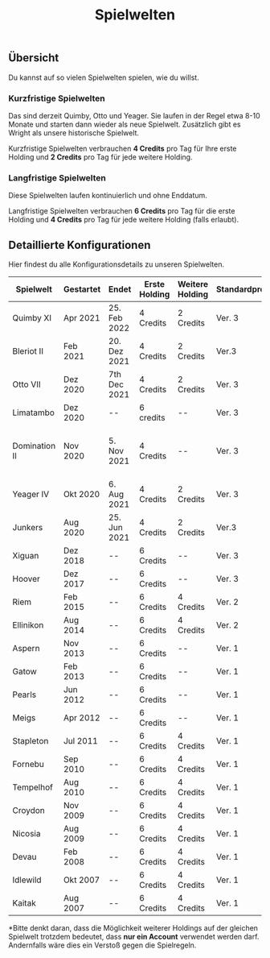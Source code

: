 ﻿---
title: "Spielwelten"
weight: 30
pre: "<b>2.3 </b>"
---

## Übersicht
Du kannst auf so vielen Spielwelten spielen, wie du willst.

### Kurzfristige Spielwelten
Das sind derzeit Quimby, Otto und Yeager. Sie laufen in der Regel etwa 8-10 Monate und starten dann wieder als neue Spielwelt.
Zusätzlich gibt es Wright als unsere historische Spielwelt.

Kurzfristige Spielwelten verbrauchen **4 Credits** pro Tag für Ihre erste Holding und **2 Credits** pro Tag für jede weitere Holding.

### Langfristige Spielwelten
Diese Spielwelten laufen kontinuierlich und ohne Enddatum.

Langfristige Spielwelten verbrauchen **6 Credits** pro Tag für die erste Holding und **4 Credits** pro Tag für jede weitere Holding (falls erlaubt).

## Detaillierte Konfigurationen
Hier findest du alle Konfigurationsdetails zu unseren Spielwelten.

| Spielwelt | Gestartet | Endet | Erste Holding | Weitere Holding | Standardpreisformel | Turnarounds | ORS-Version | Anmerkungen |
| --- | --- | --- | --- | --- | --- | --- | --- | --- |
| Quimby XI | Apr 2021 | 25. Feb 2022 | 4 Credits | 2 Credits | Ver. 3 | dynamisch | Ver. 2 | -- |
| Bleriot II | Feb 2021 | 20. Dez 2021 | 4 Credits | 2 Credits | Ver.3 | dynamisch | Ver.2 | -- |
| Otto VII | Dez 2020 | 7th Dec 2021 | 4 Credits | 2 Credits | Ver. 3 | dynamisch | Ver. 2 | -- |
| Limatambo | Dez 2020 | -- | 6 credits | -- | Ver. 3 | dynamisch | Ver. 2 | -- |
| Domination II | Nov 2020 | 5. Nov 2021 | 4 Credits | -- | Ver. 3 | dynamisch | Ver. 2 | Weltweite Investments mit vollen Verkehrsrechten möglich |
| Yeager IV | Okt 2020 | 6. Aug 2021 | 4 Credits | 2 Credits | Ver. 3 | dynamic | Ver. 2 | -- |
| Junkers | Aug 2020 | 25. Jun 2021 | 4 Credits | 2 Credits | Ver.3 | dynamisch | Ver.2 | -- |
| Xiguan | Dez 2018 | -- | 6 Credits | -- | Ver. 3 | dynamisch | Ver. 1 | -- |
| Hoover | Dez 2017 | -- | 6 Credits | -- | Ver. 3 | dynamisch | Ver. 1 | -- |
| Riem | Feb 2015 | -- | 6 Credits | 4 Credits | Ver. 2 | statisch | Ver. 1 | Reduziertes Aufkommen |
| Ellinikon | Aug 2014 | -- | 6 Credits | 4 Credits | Ver. 2 | statisch | Ver. 1 | -- |
| Aspern | Nov 2013 | -- | 6 Credits | -- | Ver. 1 | statisch | Ver. 1 | -- |
| Gatow | Feb 2013 | -- | 6 Credits | -- | Ver. 1 | statisch | Ver. 1 | -- |
| Pearls | Jun 2012 | -- | 6 Credits | -- | Ver. 1 | statisch | Ver. 1 | -- |
| Meigs | Apr 2012 | -- | 6 Credits | -- | Ver. 1 | statisch | Ver. 1 | -- |
| Stapleton | Jul 2011 | -- | 6 Credits | 4 Credits | Ver. 1 | statisch | Ver. 1 | -- |
| Fornebu | Sep 2010 | -- | 6 Credits | 4 Credits | Ver. 1 | statisch | Ver. 1 | -- |
| Tempelhof | Aug 2010 | -- | 6 Credits | 4 Credits | Ver. 1 | statisch | Ver. 1 | -- |
| Croydon | Nov 2009 | -- | 6 Credits | 4 Credits | Ver. 1 | statisch | Ver. 1 | -- |
| Nicosia | Aug 2009 | -- | 6 Credits | 4 Credits | Ver. 1 | statisch | Ver. 1 | -- |
| Devau | Feb 2008 | -- | 6 Credits | 4 Credits | Ver. 1 | statisch | Ver. 1 | Keine Verkehrsverbünde |
| Idlewild | Okt 2007 | -- | 6 Credits | 4 Credits | Ver. 1 | statisch | Ver. 1 | -- |
| Kaitak | Aug 2007 | -- | 6 Credits | 4 Credits | Ver. 1 | statisch | Ver. 1 | -- |

*Bitte denkt daran, dass die Möglichkeit weiterer Holdings auf der gleichen Spielwelt trotzdem bedeutet, dass **nur ein Account** verwendet werden darf. Andernfalls wäre dies ein Verstoß gegen die Spielregeln.
